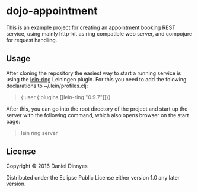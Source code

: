 # dojo-appointment

This is an example project for creating an appointment booking REST
service, using mainly http-kit as ring compatible web server, and
compojure for request handling.

## Usage

After cloning the repository the easiest way to start a running
service is using the
[lein-ring](https://github.com/weavejester/lein-ring) Leiningen
plugin. For this you need to add the folowing declarations to
~/.lein/profiles.clj:

> {:user {:plugins [[lein-ring "0.9.7"]]}}

After this, you can go into the root directory of the project and
start up the server with the following command, which also opens
browser on the start page:

> lein ring server

## License

Copyright © 2016 Daniel Dinnyes

Distributed under the Eclipse Public License either version 1.0 any later version.
